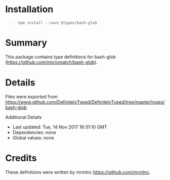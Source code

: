 # Installation
> `npm install --save @types/bash-glob`

# Summary
This package contains type definitions for bash-glob (https://github.com/micromatch/bash-glob).

# Details
Files were exported from https://www.github.com/DefinitelyTyped/DefinitelyTyped/tree/master/types/bash-glob

Additional Details
 * Last updated: Tue, 14 Nov 2017 16:31:10 GMT
 * Dependencies: none
 * Global values: none

# Credits
These definitions were written by mrmlnc <https://github.com/mrmlnc>.
